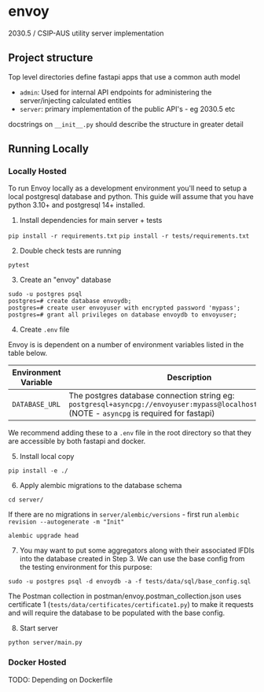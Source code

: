 # envoy
2030.5 / CSIP-AUS utility server implementation

## Project structure

Top level directories define fastapi apps that use a common auth model

* `admin`: Used for internal API endpoints for administering the server/injecting calculated entities
* `server`: primary implementation of the public API's - eg 2030.5 etc 

docstrings on `__init__.py` should describe the structure in greater detail

## Running Locally

### Locally Hosted

To run Envoy locally as a development environment you'll need to setup a local postgresql database and python. This guide will assume that you have python 3.10+ and postgresql 14+ installed.

1. Install dependencies for main server + tests

`pip install -r requirements.txt`
`pip install -r tests/requirements.txt`

2. Double check tests are running

`pytest`

3. Create an "envoy" database

```
sudo -u postgres psql
postgres=# create database envoydb;
postgres=# create user envoyuser with encrypted password 'mypass';
postgres=# grant all privileges on database envoydb to envoyuser;
```

4. Create `.env` file

Envoy is is dependent on a number of environment variables listed in the table below.

| Environment Variable | Description |
| --- | --- |
| `DATABASE_URL` | The postgres database connection string eg: `postgresql+asyncpg://envoyuser:mypass@localhost:5432/envoydb` (NOTE - `asyncpg` is required for fastapi) |

We recommend adding these to a `.env` file in the root directory so that they are accessible by both fastapi and docker.

5. Install local copy

`pip install -e ./`

6. Apply alembic migrations to the database schema

`cd server/`

If there are no migrations in `server/alembic/versions` - first run `alembic revision --autogenerate -m "Init"`

`alembic upgrade head`

7. You may want to put some aggregators along with their associated lFDIs into the database created in Step 3. We can use the base config from the testing environment for this purpose:

`sudo -u postgres psql -d envoydb -a -f tests/data/sql/base_config.sql`

The Postman collection in postman/envoy.postman_collection.json uses certificate 1 (`tests/data/certificates/certificate1.py`)
 to make it requests and will require the database to be populated with the base config.

8. Start server

`python server/main.py`

### Docker Hosted

TODO: Depending on Dockerfile